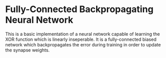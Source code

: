 # Fully-Connected Backpropagating Neural Network

This is a basic implementation of a neural network capable of learning the XOR function which is linearly inseperable. It is a fully-connected biased network which backpropagates the error during training in order to update the synapse weights.

